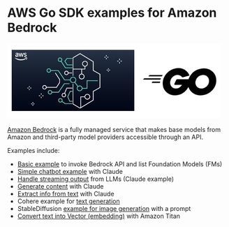# AWS Go SDK examples for Amazon Bedrock

![](image.jpg)

[Amazon Bedrock](https://docs.aws.amazon.com/bedrock/latest/userguide/what-is-service.html) is a fully managed service that makes base models from Amazon and third-party model providers accessible through an API.

Examples include:

- [Basic example](bedrock-basic) to invoke Bedrock API and list Foundation Models (FMs)
- [Simple chatbot example](claude-chat) with Claude
- [Handle streaming output](streaming-claude-basic) from LLMs (Claude example)
- [Generate content](claude-content-generation) with Claude
- [Extract info from text](claude-information-extraction) with Claude
- Cohere example for [text generation](cohere-text-generation)
- StableDiffusion [example for image generation](stablediffusion-image-gen) with a prompt
- [Convert text into Vector (embedding)](titan-text-embedding) with Amazon Titan